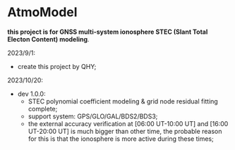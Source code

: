 # AtmoModel
**this project is for GNSS multi-system ionosphere STEC (Slant Total Electon Content) modeling**.

2023/9/1:

+ create this project by QHY;

2023/10/20:

+ dev 1.0.0: 
	+ STEC polynomial coefficient modeling & grid node residual fitting complete;
	+ support system: GPS/GLO/GAL/BDS2/BDS3;
	+ the external accuracy verification at [06:00 UT-10:00 UT] and [16:00 UT-20:00 UT] is much bigger than other time,  the probable reason for this is that the ionosphere is more active during these times;
